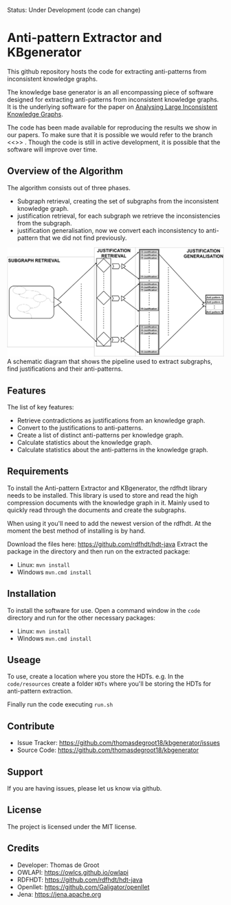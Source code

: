 Status: Under Development (code can change)

Anti-pattern Extractor and KBgenerator
======
This github repository hosts the code for extracting anti-patterns from inconsistent knowledge graphs.

The knowledge base generator is an all encompassing piece of software designed for extracting anti-patterns from inconsistent knowledge graphs. It is the underlying software for the paper on [Analysing Large Inconsistent Knowledge Graphs](docs/Writing/ThesisPreliminaryVersion.pdf).

The code has been made available for reproducing the results we show in our papers. To make sure that it is possible we would refer to the branch <<>> . Though the code is still in active development, it is possible that the software will improve over time.

Overview of the Algorithm
-------
The algorithm consists out of three phases.
 - Subgraph retrieval, creating the set of subgraphs from the inconsistent knowledge graph.
 - justification retrieval, for each subgraph we retrieve the inconsistencies from the subgraph.
 - justification generalisation, now we convert each inconsistency to anti-pattern that we did not find previously.

<img src="docs/Writing/knowledgegraphToAntiPatterns.png"></img>
A schematic diagram that shows the pipeline used to extract subgraphs, find justifications and their anti-patterns.

Features
--------

The list of key features:

 - Retrieve contradictions as justifications from an knowledge graph.
 - Convert to the justifications to anti-patterns.
 - Create a list of distinct anti-patterns per knowledge graph.
 - Calculate statistics about the knowledge graph.
 - Calculate statistics about the anti-patterns in the knowledge graph.

Requirements
-------
To install the Anti-pattern Extractor and KBgenerator, the rdfhdt library needs to be installed.
This library is used to store and read the high compression documents with the knowledge graph in it.
Mainly used to quickly read through the documents and create the subgraphs.

When using it you'll need to add the newest version of the rdfhdt.
At the moment the best method of installing is by hand.

Download the files here:
https://github.com/rdfhdt/hdt-java
Extract the package in the directory and then run on the extracted package:

 - Linux: `mvn install`
 - Windows `mvn.cmd install`

Installation
------------
To install the software for use. Open a command window in the `code` directory and run for the other necessary packages:
- Linux: `mvn install`
- Windows `mvn.cmd install`

Useage
---------
To use, create a location where you store the HDTs. e.g. In the `code/resources` create a folder `HDTs` where you'll be storing the HDTs for anti-pattern extraction.

Finally run the code executing `run.sh`

Contribute
----------

- Issue Tracker: https://github.com/thomasdegroot18/kbgenerator/issues
- Source Code: https://github.com/thomasdegroot18/kbgenerator

Support
-------

If you are having issues, please let us know via github.

License
-------

The project is licensed under the MIT license.

Credits
-------
 - Developer: Thomas de Groot
 - OWLAPI: https://owlcs.github.io/owlapi
 - RDFHDT: https://github.com/rdfhdt/hdt-java
 - Openllet: https://github.com/Galigator/openllet
 - Jena: https://jena.apache.org

<!-- Joe Raad, Stefan Schlobach, and Thomas de Groot -->
